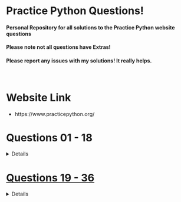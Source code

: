 
# Practice Python Questions!
#### Personal Repository for all solutions to the Practice Python website questions 
#### Please note not all questions have Extras!
#### Please report any issues with my solutions! It really helps. 

<br>

# Website Link

<ul> <li> https://www.practicepython.org/ </li> </ul>
  
# Questions 01 - 18
<details>
    
   
  ## Questions 01 - 06
  <h4> <a href='https://www.practicepython.org/exercise/2014/01/29/01-character-input.html'> 01: Character Input </h4> 
  <h4> <a href='https://www.practicepython.org/exercise/2014/02/05/02-odd-or-even.html'> 02: Odd Or Even </h4> 
  <h4> <a href='https://www.practicepython.org/exercise/2014/02/15/03-list-less-than-ten.html'> 03: List Less Than Ten</h4>
  <h4> <a href='https://www.practicepython.org/exercise/2014/02/26/04-divisors.html'> 04: Divisors </h4>
  <h4> <a href='https://www.practicepython.org/exercise/2014/03/05/05-list-overlap.html'> 05: List Overlap </h4>
  <h4> <a href='https://www.practicepython.org/exercise/2014/03/12/06-string-lists.html'> 06: String Lists </h4>

  ## Questions 07 - 12
    
  <h4> <a href='https://www.practicepython.org/exercise/2014/03/19/07-list-comprehensions.html'> 07: List Comprehensions </h4>
  <h4> <a href='https://www.practicepython.org/exercise/2014/03/26/08-rock-paper-scissors.html'> 08: Rock Paper Scissors </h4>
  <h4> <a href='https://www.practicepython.org/exercise/2014/04/02/09-guessing-game-one.html'> 09: Guessing Game One</h4>
  <h4> <a href='https://www.practicepython.org/exercise/2014/04/10/10-list-overlap-comprehensions.html'> 10: List Overlap Comprehensions </h4>
  <h4> <a href='https://www.practicepython.org/exercise/2014/04/16/11-check-primality-functions.html'> 11: Check Primality Functions </h4>
  <h4> <a href='https://www.practicepython.org/exercise/2014/04/25/12-list-ends.html'> 12: List Ends</h4>


  ## Questions 13 - 18

  <h4> <a href='https://www.practicepython.org/exercise/2014/04/30/13-fibonacci.html'> 13: Fibonacci</h4>
  <h4> <a href='https://www.practicepython.org/exercise/2014/05/15/14-list-remove-duplicates.html'> 14: List Remove Duplicates</h4>
  <h4> <a href='https://www.practicepython.org/exercise/2014/05/21/15-reverse-word-order.html'> 15: Reverse Word Order</h4>
  <h4> <a href='https://www.practicepython.org/exercise/2014/05/28/16-password-generator.html'> 16: Password Generator</h4>
  <h4> <a href='https://www.practicepython.org/exercise/2014/06/06/17-decode-a-web-page.html'> 17: Decode A Web Page </h4>
  <h4> <a href='https://www.practicepython.org/exercise/2014/07/05/18-cows-and-bulls.html'> 18: Cows And Bulls </h4>
</details>


# Questions 19 - 36
<details> 
    
  
  ## Questions 19 - 24

  <h4> <a href='https://www.practicepython.org/exercise/2014/07/14/19-decode-a-web-page-two.html'> 19: Decode A Webpage </h4>
  <h4> <a href='https://www.practicepython.org/exercise/2014/11/11/20-element-search.html'> 20: Element Search</h4>
  <h4> <a href='https://www.practicepython.org/exercise/2014/11/30/21-write-to-a-file.html'> 21: Write To A File</h4>
  <h4> <a href='https://www.practicepython.org/exercise/2014/12/06/22-read-from-file.html'> 22: Read From File</h4>
  <h4> <a href='https://www.practicepython.org/exercise/2014/12/14/23-file-overlap.html'> 23: File Overlap</h4>
  <h4> <a href='https://www.practicepython.org/exercise/2014/12/27/24-draw-a-game-board.html'> 24: Draw A Game Board</h4>

  ## Questions 25 - 30

  <h4> <a href='https://www.practicepython.org/exercise/2015/11/01/25-guessing-game-two.html'> 25: Guessing Game Two</h4>
  <h4> <a href='https://www.practicepython.org/exercise/2015/11/16/26-check-tic-tac-toe.html'> 26: Check Tic Tac Toe</h4>
  <h4> <a href='https://www.practicepython.org/exercise/2015/11/26/27-tic-tac-toe-draw.html'> 27: Tic Tac Toe Draw</h4>
  <h4> <a href='https://www.practicepython.org/exercise/2016/03/27/28-max-of-three.html'> 28: Max Of Three</h4>
  <h4> <a href='https://www.practicepython.org/exercise/2016/08/03/29-tic-tac-toe-game.html'> 29: Tic Tac Toe Game</h4>
  <h4> <a href='https://www.practicepython.org/exercise/2016/09/24/30-pick-word.html'> 30: Pick Word</h4>

  ## Questions 31 - 36

  <h4> <a href='https://www.practicepython.org/exercise/2017/01/02/31-guess-letters.html'> 31: Guess Letters</h4>
  <h4> <a href='https://www.practicepython.org/exercise/2017/01/10/32-hangman.html'> 32: Hangman</h4>
  <h4> <a href='https://www.practicepython.org/exercise/2017/01/24/33-birthday-dictionaries.html'> 33: Birthday Dictionaries</h4>
  <h4> <a href='https://www.practicepython.org/exercise/2017/02/06/34-birthday-json.html'> 34: Birthday Json</h4>
  <h4> <a href='https://www.practicepython.org/exercise/2017/02/28/35-birthday-months.html'> 35: Birthday Months</h4>
  <h4> <a href='https://www.practicepython.org/exercise/2017/04/02/36-birthday-plots.html'> 36: Birthday Plots</h4>

</details>

